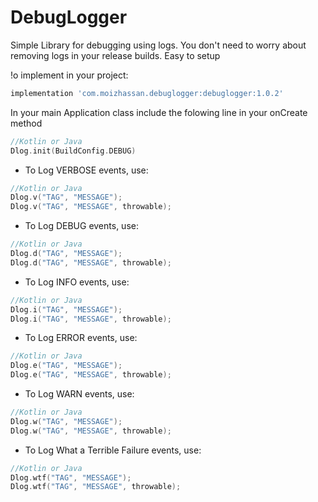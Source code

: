 # DebugLogger

Simple Library for debugging using logs.
You don't need to worry about removing logs in your release builds.
Easy to setup

!o implement in your project:

```gradle
implementation 'com.moizhassan.debuglogger:debuglogger:1.0.2'
```

In your main Application class include the folowing line in your onCreate method

```kotlin
//Kotlin or Java
Dlog.init(BuildConfig.DEBUG)
```

- To Log VERBOSE events, use:

```kotlin
//Kotlin or Java
Dlog.v("TAG", "MESSAGE");
Dlog.v("TAG", "MESSAGE", throwable);
```

- To Log DEBUG events, use:

```kotlin
//Kotlin or Java
Dlog.d("TAG", "MESSAGE");
Dlog.d("TAG", "MESSAGE", throwable);
```

- To Log INFO events, use:

```kotlin
//Kotlin or Java
Dlog.i("TAG", "MESSAGE");
Dlog.i("TAG", "MESSAGE", throwable);
```

- To Log ERROR events, use:

```kotlin
//Kotlin or Java
Dlog.e("TAG", "MESSAGE");
Dlog.e("TAG", "MESSAGE", throwable);
```

- To Log WARN events, use:

```kotlin
//Kotlin or Java
Dlog.w("TAG", "MESSAGE");
Dlog.w("TAG", "MESSAGE", throwable);
```

- To Log What a Terrible Failure events, use:

```kotlin
//Kotlin or Java
Dlog.wtf("TAG", "MESSAGE");
Dlog.wtf("TAG", "MESSAGE", throwable);
```
